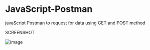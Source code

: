 # JavaScript-Postman
javaScript Postman to request  for data using GET and POST method

SCREENSHOT

![image](https://user-images.githubusercontent.com/62507205/102013703-a5600980-3d73-11eb-8c64-3d04b7f11b29.png)
